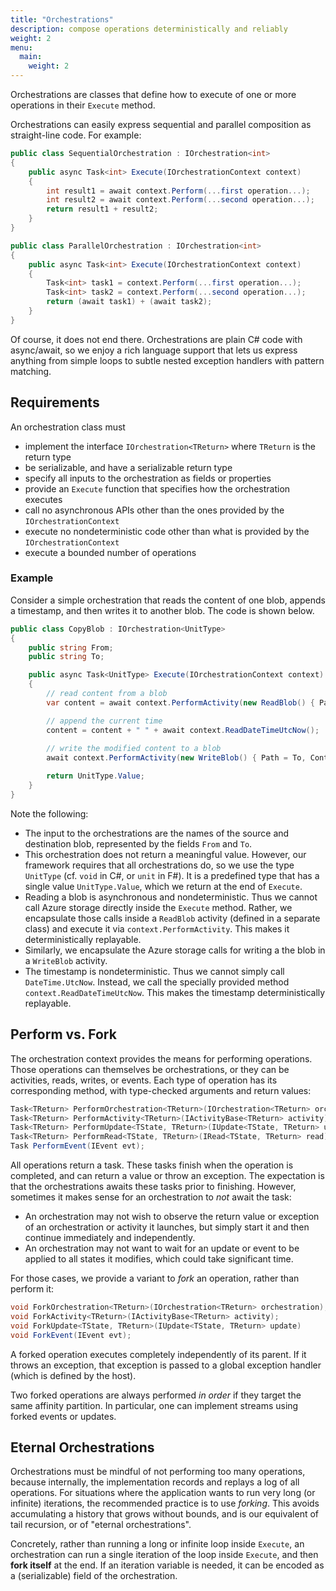 ```yaml
---
title: "Orchestrations"
description: compose operations deterministically and reliably
weight: 2
menu:
  main: 
    weight: 2
---
```


Orchestrations are classes that define how to execute of one or more operations in their `Execute` method.

Orchestrations can easily express sequential and parallel composition as straight-line code. For example:

```c#
public class SequentialOrchestration : IOrchestration<int>
{
    public async Task<int> Execute(IOrchestrationContext context)
    {
        int result1 = await context.Perform(...first operation...);
        int result2 = await context.Perform(...second operation...);
        return result1 + result2;
    }
}
```
```c#
public class ParallelOrchestration : IOrchestration<int>
{
    public async Task<int> Execute(IOrchestrationContext context)
    {
        Task<int> task1 = context.Perform(...first operation...);
        Task<int> task2 = context.Perform(...second operation...);
        return (await task1) + (await task2);
    }
}
```

Of course, it does not end there. Orchestrations are plain C# code with async/await, so we enjoy a rich language support that lets us express anything from simple loops to subtle nested exception handlers with pattern matching.   

## Requirements

An orchestration class must

- implement the interface `IOrchestration<TReturn>` where `TReturn` is the return type
- be serializable, and have a serializable return type
- specify all inputs to the orchestration as fields or properties
- provide an `Execute` function that specifies how the orchestration executes
- call no asynchronous APIs other than the ones provided by the `IOrchestrationContext`
- execute no nondeterministic code other than what is provided by the `IOrchestrationContext`
- execute a bounded number of operations

### Example

Consider a simple orchestration that reads the content of one blob, appends a timestamp, and then writes it to another blob. The code is shown below. 

```c#
public class CopyBlob : IOrchestration<UnitType>
{
    public string From;
    public string To;

    public async Task<UnitType> Execute(IOrchestrationContext context)
    {    
        // read content from a blob
        var content = await context.PerformActivity(new ReadBlob() { Path = From });

        // append the current time
        content = content + " " + await context.ReadDateTimeUtcNow();
        
        // write the modified content to a blob
        await context.PerformActivity(new WriteBlob() { Path = To, Content = content});

        return UnitType.Value;
    }
}
```
Note the following:

- The input to the orchestrations are the names of the source and destination blob, represented by the fields `From` and `To`.
- This orchestration does not return a meaningful value. However, our framework requires that all orchestrations do, so we use the type `UnitType` (cf. `void` in C#, or `unit` in F#). It is a predefined type that has a single value `UnitType.Value`, which we return at the end of `Execute`.
- Reading a blob is asynchronous and nondeterministic. Thus we cannot call Azure storage directly inside the `Execute` method. Rather, we encapsulate those calls inside a `ReadBlob` activity (defined in a separate class) and execute it via `context.PerformActivity`. This makes it deterministically replayable.
- Similarly, we encapsulate the Azure storage calls for writing a the blob in a `WriteBlob` activity.
- The timestamp is nondeterministic. Thus we cannot simply call `DateTime.UtcNow`. Instead, we call the specially provided method `context.ReadDateTimeUtcNow`. This makes the timestamp deterministically replayable.
 

## Perform vs. Fork

The orchestration context provides the means for performing operations. Those operations can themselves be orchestrations, or they can be activities, reads, writes, or events. Each type of operation has its corresponding method, with type-checked arguments and return values: 

```csharp
Task<TReturn> PerformOrchestration<TReturn>(IOrchestration<TReturn> orchestration);
Task<TReturn> PerformActivity<TReturn>(IActivityBase<TReturn> activity);
Task<TReturn> PerformUpdate<TState, TReturn>(IUpdate<TState, TReturn> update)
Task<TReturn> PerformRead<TState, TReturn>(IRead<TState, TReturn> read)
Task PerformEvent(IEvent evt);
```

All operations return a task. These tasks finish when the operation is completed, and can return a value or throw an exception. The expectation is that the orchestrations awaits these tasks prior to finishing. However, sometimes it makes sense for an orchestration to *not* await the task:

- An orchestration may not wish to observe the return value or exception of an orchestration or activity it launches, but simply start it and then continue immediately and independently.
- An orchestration may not want to wait for an update or event to be applied to all states it modifies, which could take significant time.

For those cases, we provide a variant to *fork* an operation, rather than perform it:

```csharp
void ForkOrchestration<TReturn>(IOrchestration<TReturn> orchestration);
void ForkActivity<TReturn>(IActivityBase<TReturn> activity);
void ForkUpdate<TState, TReturn>(IUpdate<TState, TReturn> update)
void ForkEvent(IEvent evt);
```

A forked operation executes completely independently of its parent. If it throws an exception, that exception is passed to a global exception handler (which is defined by the host).

Two forked operations are always performed *in order* if they target the same affinity partition. In particular, one can implement streams using forked events or updates.

## Eternal Orchestrations

Orchestrations must be mindful of not performing too many operations, because internally, the implementation records and replays a log of all operations. For situations where the application wants to run very long (or infinite) iterations, the recommended practice is to use *forking*. This avoids accumulating a history that grows without bounds, and is our equivalent of tail recursion, or of "eternal orchestrations".

Concretely, rather than running a long or infinite loop inside `Execute`, an orchestration can run a single iteration of the loop inside `Execute`, and then **fork itself** at the end. If an iteration variable is needed, it can be encoded as a (serializable) field of the orchestration.


